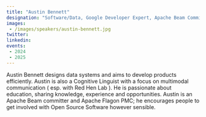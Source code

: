 ```yaml
---
title: "Austin Bennett"
designation: "Software/Data, Google Developer Expert, Apache Beam Committer"
images:
 - /images/speakers/austin-bennett.jpg
twitter: 
linkedin: 
events:
 - 2024
 - 2025
---
```


Austin Bennett designs data systems and aims to develop products efficiently. Austin is also a Cognitive Linguist with a focus on multimodal communication ( esp. with Red Hen Lab ). He is passionate about education, sharing knowledge, experience and opportunities. Austin is an Apache Beam committer and Apache Flagon PMC; he encourages people to get involved with Open Source Software however sensible.